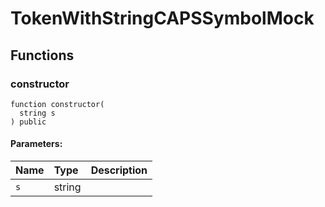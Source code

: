 # TokenWithStringCAPSSymbolMock





## Functions
### constructor
```solidity
function constructor(
  string s
) public
```


#### Parameters:
| Name | Type | Description                                                          |
| :--- | :--- | :------------------------------------------------------------------- |
|`s` | string | 


